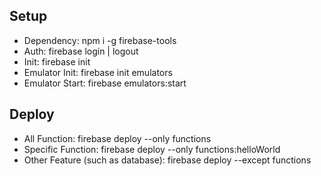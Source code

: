 ## Setup
- Dependency: npm i -g firebase-tools
- Auth: firebase login | logout
- Init: firebase init
- Emulator Init: firebase init emulators
- Emulator Start: firebase emulators:start

## Deploy
- All Function: firebase deploy --only functions
- Specific Function: firebase deploy --only functions:helloWorld
- Other Feature (such as database): firebase deploy --except functions